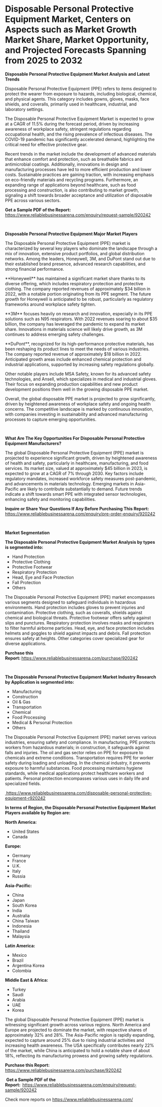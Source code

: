<p><h1>Disposable Personal Protective Equipment Market, Centers on Aspects such as Market Growth Market Share, Market Opportunity, and Projected Forecasts Spanning from 2025 to 2032</h1></p><p><strong>Disposable Personal Protective Equipment Market Analysis and Latest Trends</strong></p>
<p><p>Disposable Personal Protective Equipment (PPE) refers to items designed to protect the wearer from exposure to hazards, including biological, chemical, and physical agents. This category includes gowns, gloves, masks, face shields, and coveralls, primarily used in healthcare, industrial, and laboratory settings.</p><p>The Disposable Personal Protective Equipment Market is expected to grow at a CAGR of 11.5% during the forecast period, driven by increasing awareness of workplace safety, stringent regulations regarding occupational health, and the rising prevalence of infectious diseases. The COVID-19 pandemic has significantly accelerated demand, highlighting the critical need for effective protective gear.</p><p>Recent trends in the market include the development of advanced materials that enhance comfort and protection, such as breathable fabrics and antimicrobial coatings. Additionally, innovations in design and manufacturing processes have led to more efficient production and lower costs. Sustainable practices are gaining traction, with increasing emphasis on eco-friendly materials and recycling programs. Furthermore, an expanding range of applications beyond healthcare, such as food processing and construction, is also contributing to market growth, signaling a shift towards broader acceptance and utilization of disposable PPE across various sectors.</p></p>
<p><strong>Get a Sample PDF of the Report:&nbsp;</strong> <a href="https://www.reliablebusinessarena.com/enquiry/request-sample/920242?utm_campaign=2988&utm_medium=2&utm_source=Github&utm_content=ia&utm_term=06032025&utm_id=disposable-personal-protective-equipment">https://www.reliablebusinessarena.com/enquiry/request-sample/920242</a></p>
<p>&nbsp;</p>
<p><strong>Disposable Personal Protective Equipment Major Market Players</strong></p>
<p><p>The Disposable Personal Protective Equipment (PPE) market is characterized by several key players who dominate the landscape through a mix of innovation, extensive product portfolios, and global distribution networks. Among the leaders, Honeywell, 3M, and DuPont stand out due to their established brand presence, advanced research capabilities, and strong financial performance.</p><p>**Honeywell** has maintained a significant market share thanks to its diverse offering, which includes respiratory protection and protective clothing. The company reported revenues of approximately $34 billion in 2022, with a notable portion originating from its PPE segment. The future growth for Honeywell is anticipated to be robust, particularly as regulatory frameworks around workplace safety tighten.</p><p>**3M** focuses heavily on research and innovation, especially in its PPE solutions such as N95 respirators. With 2022 revenues soaring to about $35 billion, the company has leveraged the pandemic to expand its market share. Innovations in materials science will likely drive growth, as 3M continues to address emerging safety challenges.</p><p>**DuPont**, recognized for its high-performance protective materials, has been reshaping its product lines to meet the needs of various industries. The company reported revenue of approximately $18 billion in 2022. Anticipated growth areas include enhanced chemical protection and industrial applications, supported by increasing safety regulations globally.</p><p>Other notable players include MSA Safety, known for its advanced safety technologies, and Ansell, which specializes in medical and industrial gloves. Their focus on expanding production capabilities and new product development positions them well in the growing disposable PPE market.</p><p>Overall, the global disposable PPE market is projected to grow significantly, driven by heightened awareness of workplace safety and ongoing health concerns. The competitive landscape is marked by continuous innovation, with companies investing in sustainability and advanced manufacturing processes to capture emerging opportunities.</p></p>
<p>&nbsp;</p>
<p><strong>What Are The Key Opportunities For Disposable Personal Protective Equipment Manufacturers?</strong></p>
<p><p>The global Disposable Personal Protective Equipment (PPE) market is projected to experience significant growth, driven by heightened awareness of health and safety, particularly in healthcare, manufacturing, and food services. Its market size, valued at approximately $45 billion in 2023, is expected to grow at a CAGR of 7% through 2030. Key factors include regulatory mandates, increased workforce safety measures post-pandemic, and advancements in materials technology. Emerging markets in Asia-Pacific are likely to contribute substantially to demand. Future trends indicate a shift towards smart PPE with integrated sensor technologies, enhancing safety and monitoring capabilities.</p></p>
<p><strong>Inquire or Share Your Questions If Any Before Purchasing This Report:</strong> <a href="https://www.reliablebusinessarena.com/enquiry/pre-order-enquiry/920242?utm_campaign=2988&utm_medium=2&utm_source=Github&utm_content=ia&utm_term=06032025&utm_id=disposable-personal-protective-equipment">https://www.reliablebusinessarena.com/enquiry/pre-order-enquiry/920242</a></p>
<p>&nbsp;</p>
<p><strong>Market Segmentation</strong></p>
<p><strong>The Disposable Personal Protective Equipment Market Analysis by types is segmented into:</strong></p>
<p><ul><li>Hand Protection</li><li>Protective Clothing</li><li>Protective Footwear</li><li>Respiratory Protection</li><li>Head, Eye and Face Protection</li><li>Fall Protection</li><li>Others</li></ul></p>
<p><p>The Disposable Personal Protective Equipment (PPE) market encompasses various segments designed to safeguard individuals in hazardous environments. Hand protection includes gloves to prevent injuries and contamination. Protective clothing, such as coveralls, shields against chemical and biological threats. Protective footwear offers safety against slips and punctures. Respiratory protection involves masks and respirators to filter harmful airborne particles. Head, eye, and face protection includes helmets and goggles to shield against impacts and debris. Fall protection ensures safety at heights. Other categories cover specialized gear for diverse applications.</p></p>
<p><strong>Purchase this Report:&nbsp;</strong><a href="https://www.reliablebusinessarena.com/purchase/920242?utm_campaign=2988&utm_medium=2&utm_source=Github&utm_content=ia&utm_term=06032025&utm_id=disposable-personal-protective-equipment">https://www.reliablebusinessarena.com/purchase/920242</a></p>
<p>&nbsp;</p>
<p><strong>The Disposable Personal Protective Equipment Market Industry Research by Application is segmented into:</strong></p>
<p><ul><li>Manufacturing</li><li>Construction</li><li>Oil & Gas</li><li>Transportation</li><li>Chemical</li><li>Food Processing</li><li>Medical & Personal Protection</li><li>Others</li></ul></p>
<p><p>The Disposable Personal Protective Equipment (PPE) market serves various industries, ensuring safety and compliance. In manufacturing, PPE protects workers from hazardous materials; in construction, it safeguards against falls and injuries. The oil and gas sector relies on PPE for exposure to chemicals and extreme conditions. Transportation requires PPE for worker safety during loading and unloading. In the chemical industry, it prevents exposure to harmful substances. Food processing maintains hygiene standards, while medical applications protect healthcare workers and patients. Personal protection encompasses various uses in daily life and specialized fields.</p></p>
<p><a href="https://www.reliablebusinessarena.com/disposable-personal-protective-equipment-r920242?utm_campaign=2988&utm_medium=2&utm_source=Github&utm_content=ia&utm_term=06032025&utm_id=disposable-personal-protective-equipment">&nbsp;https://www.reliablebusinessarena.com/disposable-personal-protective-equipment-r920242</a></p>
<p><strong>In terms of Region, the Disposable Personal Protective Equipment Market Players available by Region are:</strong></p>
<p>
    <p> <strong> North America: </strong>
        <ul>
            <li>United States</li>
            <li>Canada</li>
        </ul>
        </p> 
    <p> <strong> Europe: </strong>
        <ul>
            <li>Germany</li>
            <li>France</li>
            <li>U.K.</li>
            <li>Italy</li>
            <li>Russia</li>
        </ul>
        </p> 
    <p> <strong> Asia-Pacific: </strong>
        <ul>
            <li>China</li>
            <li>Japan</li>
            <li>South Korea</li>
            <li>India</li>
            <li>Australia</li>
            <li>China Taiwan</li>
            <li>Indonesia</li>
            <li>Thailand</li>
            <li>Malaysia</li>
        </ul>
        </p> 
    <p> <strong> Latin America: </strong>
        <ul>
            <li>Mexico</li>
            <li>Brazil</li>
            <li>Argentina Korea</li>
            <li>Colombia</li>
        </ul>
        </p> 
    <p> <strong> Middle East & Africa: </strong>
        <ul>
            <li>Turkey</li>
            <li>Saudi</li>
            <li>Arabia</li>
            <li>UAE</li>
            <li>Korea</li>
        </ul>
    </p>
    </p>
<p><p>The global Disposable Personal Protective Equipment (PPE) market is witnessing significant growth across various regions. North America and Europe are projected to dominate the market, with respective shares of approximately 32% and 28%. The Asia-Pacific region is rapidly expanding, expected to capture around 25% due to rising industrial activities and increasing health awareness. The USA specifically contributes nearly 22% of the market, while China is anticipated to hold a notable share of about 18%, reflecting its manufacturing prowess and growing safety regulations.</p></p>
<p><strong>Purchase this Report: </strong><a href="https://www.reliablebusinessarena.com/purchase/920242?utm_campaign=2988&utm_medium=2&utm_source=Github&utm_content=ia&utm_term=06032025&utm_id=disposable-personal-protective-equipment">https://www.reliablebusinessarena.com/purchase/920242</a></p>
<p>&nbsp;<strong>Get a Sample PDF of the Report:&nbsp;&nbsp;</strong><a href="https://www.reliablebusinessarena.com/enquiry/request-sample/920242?utm_campaign=2988&utm_medium=2&utm_source=Github&utm_content=ia&utm_term=06032025&utm_id=disposable-personal-protective-equipment">https://www.reliablebusinessarena.com/enquiry/request-sample/920242</a></p>
<p><strong></strong></p>
<p>Check more reports on <a href="https://www.reliablebusinessarena.com/?utm_campaign=2988&utm_medium=2&utm_source=Github&utm_content=ia&utm_term=06032025&utm_id=disposable-personal-protective-equipment">https://www.reliablebusinessarena.com/</a></p>